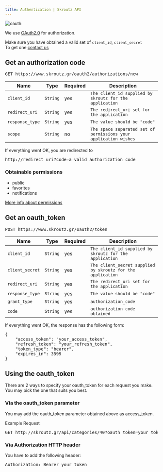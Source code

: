 ```yaml
---
title: Authentication | Skroutz API
---
```


<img src="<%= relative_path_to('/assets/images/oauth.png') %>" alt="oauth">

We use [OAuth2.0](http://oauth.net/2/) for authorization.

Make sure you have obtained a valid set of `client_id`, `client_secret`  
To get one <a href="mailto:api@skroutz.gr">contact us</a>

## Get an authorization code

<pre class="terminal">
GET https://www.skroutz.gr/oauth2/authorizations/new
</pre>

Name            | Type     | Required | Description
----------------| ---------|-----------| -----------
`client_id`     | `String` | yes       | `The client_id supplied by skroutz for the application`
`redirect_uri`  | `String` | yes       | `The redirect_uri set for the application`
`response_type` | `String` | yes       | `The value should be "code"`
`scope`         | `String` | no        | `The space separated set of permissions your application wishes` 

If everything went OK, you are redirected to 

<pre class="terminal">
http://redirect_uri?code=a_valid_authorization_code
</pre>

### Obtainable permissions
<ul class="permissions">
  <li>public</li>
  <li>favorites</li>
  <li>notifications</li>
</ul>

<a href="<%= relative_path_to('/authentication/permissions') %>">More info about permissions</a>

## Get an oauth_token

<pre class="terminal">
POST https://www.skroutz.gr/oauth2/token
</pre>

Name            | Type     | Required | Description
----------------| ---------|----------| -----------
`client_id`     | `String` | yes      | `The client_id supplied by skroutz for the application`
`client_secret` | `String` | yes      | `The client_secret supplied by skroutz for the application`
`redirect_uri`  | `String` | yes      | `The redirect_uri set for the application`
`response_type` | `String` | yes      | `The value should be "code"`
`grant_type`    | `String` | yes      | `authorization_code` 
`code`          | `String` | yes      | `authorization code obtained`

If everything went OK, the response has the following form:

<pre class="terminal">
{
    "access_token": "your_access_token",
    "refresh_token": "your_refresh_token",
    "token_type": "bearer",
    "expires_in": 3599
}
</pre>

## Using the oauth_token
There are 2 ways to specify your oauth_token for each request you make.
You may pick the one that suits you best.

### Via the oauth_token parameter
You may add the oauth_token parameter obtained above as access_token.

Example Request

<pre class="terminal">
GET http://skroutz.gr/api/categories/40?oauth_token=your_token
</pre>

### Via Authorization HTTP header
You have to add the following header:

<pre class="terminal">
Authorization: Bearer your_token
</pre>
